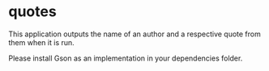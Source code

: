 # quotes

This application outputs the name of an author and a respective quote from them when it is run.  

Please install Gson as an implementation in your dependencies folder. 
